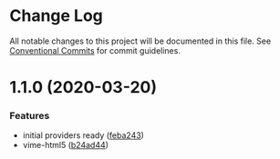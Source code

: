 # Change Log

All notable changes to this project will be documented in this file.
See [Conventional Commits](https://conventionalcommits.org) for commit guidelines.

# 1.1.0 (2020-03-20)


### Features

* initial providers ready ([feba243](https://github.com/vime-js/vime/tree/master/packages/vime-core/commit/feba243c7807f757daa01b5afaf7c9488c430715))
* vime-html5 ([b24ad44](https://github.com/vime-js/vime/tree/master/packages/vime-core/commit/b24ad449e63d00b6e8a98810a4775f690fe58a28))

